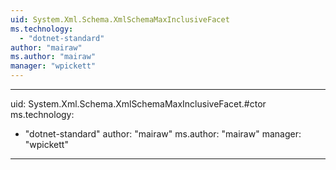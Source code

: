 ```yaml
---
uid: System.Xml.Schema.XmlSchemaMaxInclusiveFacet
ms.technology: 
  - "dotnet-standard"
author: "mairaw"
ms.author: "mairaw"
manager: "wpickett"
---
```


---
uid: System.Xml.Schema.XmlSchemaMaxInclusiveFacet.#ctor
ms.technology: 
  - "dotnet-standard"
author: "mairaw"
ms.author: "mairaw"
manager: "wpickett"
---
